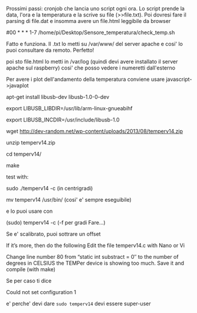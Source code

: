 

Prossimi passi:
cronjob che lancia uno script ogni ora. Lo script prende la data, l'ora e la temperatura e la scrive su file (>>file.txt). Poi dovresi fare il parsing di file.dat e insomma avere un file.html leggibile da browser

#00 * * * 1-7 /home/pi/Desktop/Sensore_temperatura/check_temp.sh

Fatto e funziona. Il .txt lo metti su /var/www/ del server apache e cosi' lo puoi consultare da remoto.
Perfetto!

poi sto file.html lo metti in /var/log (quindi devi avere installato il server apache sul raspberry) cosi' che posso vedere i numeretti dall'esterno

Per avere i plot dell'andamento della temperatura conviene usare javascript->javaplot

apt-get install libusb-dev libusb-1.0-0-dev

export LIBUSB_LIBDIR=/usr/lib/arm-linux-gnueabihf

export LIBUSB_INCDIR=/usr/include/libusb-1.0

wget http://dev-random.net/wp-content/uploads/2013/08/temperv14.zip

unzip temperv14.zip

cd temperv14/

make

test with:

sudo ./temperv14 -c (in centrigradi)

mv temperv14 /usr/bin/ (cosi' e' sempre eseguibile)

e lo puoi usare con

(sudo) temperv14 -c (-f per gradi Fare...)

Se e' scalibrato, puoi sottrare un offset

If it’s more, then do the following
Edit the file temperv14.c with Nano or Vi

Change line number 80 from “static int substract = 0″ to the number of degrees in CELSIUS the TEMPer device is showing too much.
Save it and compile (with make)

Se per caso ti dice 

Could not set configuration 1

e' perche' devi dare `sudo temperv14` devi essere super-user



